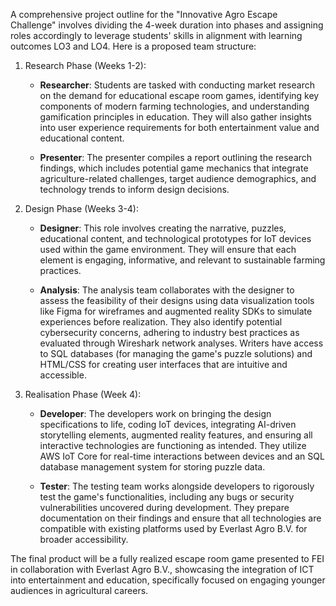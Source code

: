 A comprehensive project outline for the "Innovative Agro Escape Challenge" involves dividing the 4-week duration into phases and assigning roles accordingly to leverage students' skills in alignment with learning outcomes LO3 and LO4. Here is a proposed team structure:


1. Research Phase (Weeks 1-2):

   - **Researcher**: Students are tasked with conducting market research on the demand for educational escape room games, identifying key components of modern farming technologies, and understanding gamification principles in education. They will also gather insights into user experience requirements for both entertainment value and educational content.

   - **Presenter**: The presenter compiles a report outlining the research findings, which includes potential game mechanics that integrate agriculture-related challenges, target audience demographics, and technology trends to inform design decisions.


2. Design Phase (Weeks 3-4):

   - **Designer**: This role involves creating the narrative, puzzles, educational content, and technological prototypes for IoT devices used within the game environment. They will ensure that each element is engaging, informative, and relevant to sustainable farming practices.

   - **Analysis**: The analysis team collaborates with the designer to assess the feasibility of their designs using data visualization tools like Figma for wireframes and augmented reality SDKs to simulate experiences before realization. They also identify potential cybersecurity concerns, adhering to industry best practices as evaluated through Wireshark network analyses.
 Writers have access to SQL databases (for managing the game's puzzle solutions) and HTML/CSS for creating user interfaces that are intuitive and accessible.

3. Realisation Phase (Week 4):

   - **Developer**: The developers work on bringing the design specifications to life, coding IoT devices, integrating AI-driven storytelling elements, augmented reality features, and ensuring all interactive technologies are functioning as intended. They utilize AWS IoT Core for real-time interactions between devices and an SQL database management system for storing puzzle data.

   - **Tester**: The testing team works alongside developers to rigorously test the game's functionalities, including any bugs or security vulnerabilities uncovered during development. They prepare documentation on their findings and ensure that all technologies are compatible with existing platforms used by Everlast Agro B.V. for broader accessibility.


The final product will be a fully realized escape room game presented to FEI in collaboration with Everlast Agro B.V., showcasing the integration of ICT into entertainment and education, specifically focused on engaging younger audiences in agricultural careers.
